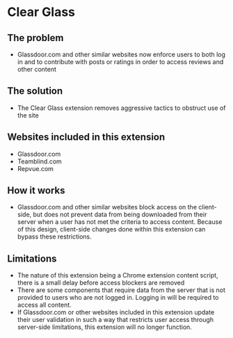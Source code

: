 # Clear Glass

## The problem

- Glassdoor.com and other similar websites now enforce users to both log in and to contribute with posts or ratings in order to access reviews and other content

## The solution

- The Clear Glass extension removes aggressive tactics to obstruct use of the site
  
## Websites included in this extension

- Glassdoor.com
- Teamblind.com
- Repvue.com

## How it works

- Glassdoor.com and other similar websites block access on the client-side, but does not prevent data from being downloaded from their server when a user has not met the criteria to access content. Because of this design, client-side changes done within this extension can bypass these restrictions.

## Limitations

- The nature of this extension being a Chrome extension content script, there is a small delay before access blockers are removed
- There are some components that require data from the server that is not provided to users who are not logged in. Logging in will be required to access all content.
- If Glassdoor.com or other websites included in this extension update their user validation in such a way that restricts user access through server-side limitations, this extension will no longer function.
